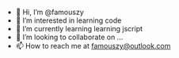 - 👋 Hi, I’m @famouszy
- 👀 I’m interested in learning code
- 🌱 I’m currently learning learning jscript
- 💞️ I’m looking to collaborate on ...
- 📫 How to reach me at famouszy@outlook.com

<!---
famouszy/famouszy is a ✨ special ✨ repository because its `README.md` (this file) appears on your GitHub profile.
You can click the Preview link to take a look at your changes.
--->
